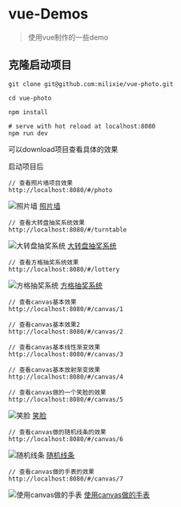 # vue-Demos

> 使用vue制作的一些demo

## 克隆启动项目

``` 
git clone git@github.com:milixie/vue-photo.git

cd vue-photo

npm install

# serve with hot reload at localhost:8080
npm run dev
```
可以download项目查看具体的效果

启动项目后

```
// 查看照片墙项目效果
http://localhost:8080/#/photo
```
![照片墙](http://7xj5et.com1.z0.glb.clouddn.com/vue/photo.gif)
[照片墙](https://github.com/milixie/vue-photo/blob/master/static/image/photo.gif)

```
// 查看大转盘抽奖系统效果
http://localhost:8080/#/turntable
```
![大转盘抽奖系统](http://7xj5et.com1.z0.glb.clouddn.com/vue/turntable.gif)
[大转盘抽奖系统](https://github.com/milixie/vue-photo/blob/master/static/image/turntable.gif)
```
// 查看方格抽奖系统效果
http://localhost:8080/#/lottery
```
![方格抽奖系统](http://7xj5et.com1.z0.glb.clouddn.com/vue/lottery.gif)
[方格抽奖系统](https://github.com/milixie/vue-photo/blob/master/static/image/lottery.gif)
```
// 查看canvas基本效果
http://localhost:8080/#/canvas/1
```
```
// 查看canvas基本效果2
http://localhost:8080/#/canvas/2
```
```
// 查看canvas基本线性渐变效果
http://localhost:8080/#/canvas/3
```
```
// 查看canvas基本放射渐变效果
http://localhost:8080/#/canvas/4
```
```
// 查看canvas做的一个笑脸的效果
http://localhost:8080/#/canvas/5
```
![笑脸](http://7xj5et.com1.z0.glb.clouddn.com/vue/canvas5.gif)
[笑脸](https://github.com/milixie/vue-photo/blob/master/static/image/canvas5.gif)

```
// 查看canvas做的随机线条的效果
http://localhost:8080/#/canvas/6
```
![随机线条](http://7xj5et.com1.z0.glb.clouddn.com/vue/canvas6.gif)
[随机线条](https://github.com/milixie/vue-photo/blob/master/static/image/canvas6.gif)

```
// 查看canvas做的手表的效果
http://localhost:8080/#/canvas/7
```
![使用canvas做的手表](http://7xj5et.com1.z0.glb.clouddn.com/vue/canvas7.gif)
[使用canvas做的手表](https://github.com/milixie/vue-photo/blob/master/static/image/canvas7.gif)






